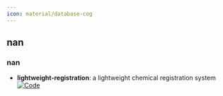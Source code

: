 ```yaml
---
icon: material/database-cog
---
```



## **nan**
### **nan**
- **lightweight-registration**: a lightweight chemical registration system  
	[![Code](https://img.shields.io/badge/Code)](https://github.com/rinikerlab/lightweight-registration)
